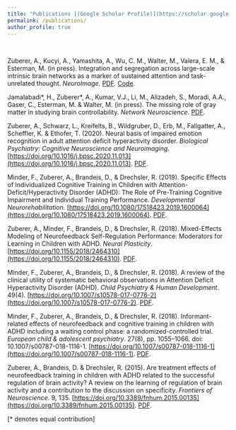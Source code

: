```yaml
---
title: "Publications [(Google Scholar Profile)](https://scholar.google.com/citations?user=b1cBJ1EAAAAJ)"
permalink: /publications/
author_profile: true
---
```

<br>

Zuberer, A., Kucyi, A., Yamashita, A., Wu, C. M., Walter, M., Valera, E. M., & Esterman, M. (in press). Integration and segregation across large-scale intrinsic brain networks as a marker of sustained attention and task-unrelated thought. <i>NeuroImage.</i> [PDF](http://azuberer.github.io/files/zuberer2020integration.pdf). [Code](https://osf.io/6b83r/).

Jamalabadi\*, H., Zuberer\*, A., Kumar, V.J., Li, M., Alizadeh, S., Moradi, A.A., Gaser, C., Esterman, M. & Walter, M. (in press). The missing role of gray matter in studying brain controllability. <i>Network Neuroscience.</i> [PDF](http://azuberer.github.io/files/jamalabadi2020missing.pdf). 

Zuberer, A., Schwarz, L., Kreifelts, B., Wildgruber, D., Erb, M., Fallgatter, A., Scheffler, K. & Ethofer, T. (2020). Neural basis of impaired emotion recognition in adult attention deficit hyperactivity disorder. <i>Biological Psychiatry: Cognitive Neuroscience and Neuroimaging.</i> [https://doi.org/10.1016/j.bpsc.2020.11.013](https://doi.org/10.1016/j.bpsc.2020.11.013). [PDF](http://azuberer.github.io/files/zuberer2020neural.pdf).

Minder, F., Zuberer, A., Brandeis, D., & Drechsler, R. (2019). Specific Effects of Individualized Cognitive Training in Children with Attention-Deficit/Hyperactivity Disorder (ADHD): The Role of Pre-Training Cognitive Impairment and Individual Training Performance. <i>Developmental Neurorehabilitation.</i> [https://doi.org/10.1080/17518423.2019.1600064](https://doi.org/10.1080/17518423.2019.1600064). [PDF](http://azuberer.github.io/files/minder2019specific.pdf).


Zuberer, A., Minder, F., Brandeis, D., & Drechsler, R. (2018). Mixed-Effects Modeling of Neurofeedback Self-Regulation Performance: Moderators for Learning in Children with ADHD. <i>Neural Plasticity</i>. [https://doi.org/10.1155/2018/2464310](https://doi.org/10.1155/2018/2464310). [PDF](http://azuberer.github.io/files/zuberer2018mixed.pdf).

Minder, F., Zuberer, A., Brandeis, D., & Drechsler, R. (2018). A review of the clinical utility of systematic behavioral observations in Attention Deficit Hyperactivity Disorder (ADHD). <i>Child Psychiatry & Human Development</i>. 49(4). [https://doi.org/10.1007/s10578-017-0776-2](https://doi.org/10.1007/s10578-017-0776-2). [PDF](http://azuberer.github.io/files/minder2018review.pdf).

Minder, F., Zuberer, A., Brandeis, D., & Drechsler, R. (2018). Informant-related effects of neurofeedback and cognitive training in children with ADHD including a waiting control phase: a randomized-controlled trial. <i>European child & adolescent psychiatry</i>. 27(8), pp. 1055–1066. doi: 10.1007/s00787-018-1116-1. [https://doi.org/10.1007/s00787-018-1116-1](https://doi.org/10.1007/s00787-018-1116-1). [PDF](http://azuberer.github.io/files/minder2018informant.pdf).


Zuberer, A., Brandeis, D. & Drechsler, R. (2015). Are treatment effects of neurofeedback training in children with ADHD related to the successful regulation of brain activity? A review on the learning of regulation of brain activity and a contribution to the discussion on specificity. <i>Frontiers of Neuroscience</i>. 9, 135. [https://doi.org/10.3389/fnhum.2015.00135](https://doi.org/10.3389/fnhum.2015.00135). [PDF](http://azuberer.github.io/files/zuberer2015treatment.pdf).



[\* denotes equal contribution]